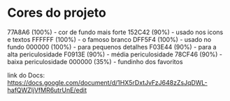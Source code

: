 # Cores do projeto


77A8A6 (100%) - cor de fundo mais forte 
152C42 (90%) - usado nos icons e textos
FFFFFF (100%) - o famoso branco
DFF5F4 (100%) - usado no fundo 
000000 (100%) - para pequenos detalhes
F03E44 (90%) - para a alta periculosidade 
F0913E (90%) - média periculosidade
78CF46 (90%) - baixa periculosidade
000000 (35%) - fundinho dos favoritos

link do Docs:
 https://docs.google.com/document/d/1HX5rDxtJvFzJ648zZsJqDWL-hafQWZljVfMR6utrUnE/edit


